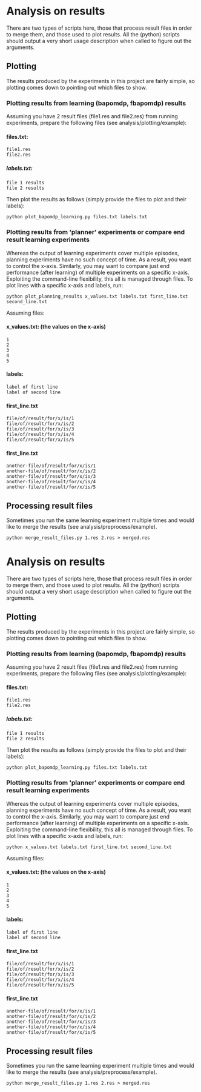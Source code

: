 # Analysis on results 

There are two types of scripts here, those that process result files in order
to merge them, and those used to plot results. All the (python) scripts should
output a very short usage description when called to figure out the arguments.

## Plotting

The results produced by the experiments in this project are fairly simple, so
plotting comes down to pointing out which files to show. 

### Plotting results from learning (bapomdp, fbapomdp) results

Assuming you have 2 result files (file1.res and file2.res) from running
experiments, prepare the following files (see analysis/plotting/example):

#### files.txt:
```
file1.res
file2.res
```

##### labels.txt:
```
file 1 results
file 2 results
```

Then plot the results as follows (simply provide the files to plot and their
labels):

``` console
python plot_bapomdp_learning.py files.txt labels.txt
```

### Plotting results from 'planner' experiments or compare end result learning experiments

Whereas the output of learning experiments cover multiple episodes, planning
experiments have no such concept of time. As a result, you want to control the
x-axis. Similarly, you may want to compare just end performance (after
learning) of multiple experiments on a specific x-axis. Exploiting the
command-line flexibility, this all is managed through files. To plot lines with
a specific x-axis and labels, run:

```
python plot_planning_results x_values.txt labels.txt first_line.txt second_line.txt
```

Assuming files:

#### x_values.txt: (the values on the x-axis)
```
1
2
3
4
5
```

#### labels: 
```
label of first line
label of second line
```

#### first_line.txt
```
file/of/result/for/x/is/1
file/of/result/for/x/is/2
file/of/result/for/x/is/3
file/of/result/for/x/is/4
file/of/result/for/x/is/5
```

#### first_line.txt
```
another-file/of/result/for/x/is/1
another-file/of/result/for/x/is/2
another-file/of/result/for/x/is/3
another-file/of/result/for/x/is/4
another-file/of/result/for/x/is/5
```

## Processing result files

Sometimes you run the same learning experiment multiple times and would like to
merge the results (see analysis/preprocess/example).

``` console
python merge_result_files.py 1.res 2.res > merged.res
```

# Analysis on results 

There are two types of scripts here, those that process result files in order
to merge them, and those used to plot results. All the (python) scripts should
output a very short usage description when called to figure out the arguments.

## Plotting

The results produced by the experiments in this project are fairly simple, so
plotting comes down to pointing out which files to show. 

### Plotting results from learning (bapomdp, fbapomdp) results

Assuming you have 2 result files (file1.res and file2.res) from running
experiments, prepare the following files (see analysis/plotting/example):

#### files.txt:
```
file1.res
file2.res
```

##### labels.txt:
```
file 1 results
file 2 results
```

Then plot the results as follows (simply provide the files to plot and their
labels):

``` console
python plot_bapomdp_learning.py files.txt labels.txt
```

### Plotting results from 'planner' experiments or compare end result learning experiments

Whereas the output of learning experiments cover multiple episodes, planning
experiments have no such concept of time. As a result, you want to control the
x-axis. Similarly, you may want to compare just end performance (after
learning) of multiple experiments on a specific x-axis. Exploiting the
command-line flexibility, this all is managed through files. To plot lines with
a specific x-axis and labels, run:

```
python x_values.txt labels.txt first_line.txt second_line.txt
```

Assuming files:

#### x_values.txt: (the values on the x-axis)
```
1
2
3
4
5
```

#### labels: 
```
label of first line
label of second line
```

#### first_line.txt
```
file/of/result/for/x/is/1
file/of/result/for/x/is/2
file/of/result/for/x/is/3
file/of/result/for/x/is/4
file/of/result/for/x/is/5
```

#### first_line.txt
```
another-file/of/result/for/x/is/1
another-file/of/result/for/x/is/2
another-file/of/result/for/x/is/3
another-file/of/result/for/x/is/4
another-file/of/result/for/x/is/5
```


## Processing result files

Sometimes you run the same learning experiment multiple times and would like to
merge the results (see analysis/preprocess/example).

``` console
python merge_result_files.py 1.res 2.res > merged.res
```
